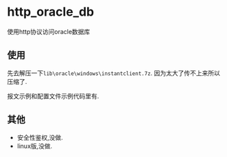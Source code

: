 # http_oracle_db

使用http协议访问oracle数据库

## 使用

先去解压一下`lib\oracle\windows\instantclient.7z`.
因为太大了传不上来所以压缩了.

报文示例和配置文件示例代码里有.

## 其他

- 安全性鉴权,没做.
- linux版,没做.
